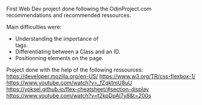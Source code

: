 First Web Dev project done following the OdinProject.com recommendations and recommended ressources.

Main difficulties were:
- Understanding the importance of <div> tags.
- Differentiating between a Class and an ID.
- Positionning elements on the page.

Project done with the help of the following ressources:
https://developer.mozilla.org/en-US/
https://www.w3.org/TR/css-flexbox-1/
https://www.youtube.com/watch?v=_fZqktmU8uU
https://yoksel.github.io/flex-cheatsheet/#section-display
https://www.youtube.com/watch?v=t2kpDpAl7y8&t=200s

